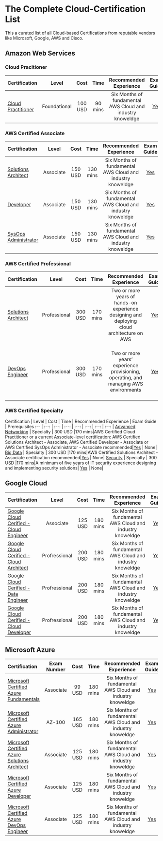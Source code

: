 # The Complete Cloud-Certification List

This a curated list of all Cloud-based Certifications from reputable vendors like Microsoft, Google, AWS and Cisco. 

## Amazon Web Services
### Cloud Pracitioner
Certification | Level | Cost | Time | Recommended Experience | Exam Guide | Prerequisites 
:-- | :--: | :--: | :--: | :--: | :--: | :--: |
[Cloud Practitioner](https://aws.amazon.com/certification/certified-cloud-practitioner/) | Foundational | 100 USD |90 mins|Six Months of fundamental AWS Cloud and industry knoweldge|[Yes](https://d1.awsstatic.com/training-and-certification/Docs%20-%20Cloud%20Practitioner/AWS%20Certified%20Cloud%20Practitioner_Exam_Guide_v1.4_FINAL.PDF) | None|

### AWS Certified Associate
Certification | Level | Cost | Time | Recommended Experience | Exam Guide | Prerequisites 
:-- | :--: | :--: | :--: | :--: | :--: | :--: |
[Solutions Architect](https://aws.amazon.com/certification/certified-solutions-architect-associate/) | Associate | 150 USD |130 mins|Six Months of fundamental AWS Cloud and industry knoweldge|[Yes](https://d1.awsstatic.com/training-and-certification/docs-sa-assoc/AWS_Certified_Solutions_Architect_Associate_Feb_2018_%20Exam_Guide_v1.5.2.pdf)| None|
[Developer](https://aws.amazon.com/certification/certified-sysops-admin-associate/) | Associate | 150 USD |130 mins|Six Months of fundamental AWS Cloud and industry knoweldge|[Yes](https://d1.awsstatic.com/training-and-certification/docs-dev-associate/AWS_Certified_Developer_Associate_Updated_June_2018_Exam_Guide_v1.3.pdf) | None|
[SysOps Administrator](https://aws.amazon.com/certification/certified-cloud-practitioner/) | Associate | 150 USD |130 mins|Six Months of fundamental AWS Cloud and industry knoweldge| [Yes](https://d1.awsstatic.com/training-and-certification/docs-sysops-associate/AWS%20Certified%20SysOps%20-%20Associate_Exam%20Guide_Sep18.pdf) | None|

### AWS Certified Professional
Certification | Level | Cost | Time | Recommended Experience | Exam Guide | Prerequisites 
:-- | :--: | :--: | :--: | :--: | :--: | :--: |
[Solutions Architect](https://aws.amazon.com/certification/certified-solutions-architect-professional/) | Professional | 300 USD |170 mins|Two or more years of hands-on experience designing and deploying cloud architecture on AWS| [Yes](https://d1.awsstatic.com/training-and-certification/docs-sa-pro/AWS_Certified_Solutions_Architect_Professional_Exam_Guide.pdf) | AWS Certified Solutions Architect - Associate|
[DevOps Engineer](https://aws.amazon.com/certification/certified-devops-engineer-professional/) | Professional | 300 USD |170 mins|Two or more years’ experience provisioning, operating, and managing AWS environments| [Yes](https://d1.awsstatic.com/training-and-certification/docs-devops-pro/AWS_certified_devops_engineer_professional_blueprint.pdf) | AWS Certified Developer - Associate or AWS Certified SysOps Administrator - Associate|

### AWS Certified Specialty
Certification | Level | Cost | Time | Recommended Experience | Exam Guide | Prerequisites 
:-- | :--: | :--: | :--: | :--: | :--: | :--: | :--: |
[Advanced Networking](https://aws.amazon.com/certification/certified-advanced-networking-specialty/) | Specialty | 300 USD |170 mins|AWS Certified Cloud Practitioner or a current Associate-level certification: AWS Certified Solutions Architect - Associate, AWS Certified Developer - Associate or AWS Certified SysOps Administrator - Associate recommended|[Yes](https://d1.awsstatic.com/training-and-certification/eligibilityupdates/AWS%20Certified%20Advanced%20Networking%20-%20Speciality_Exam_Guide_v1.2_FINAL.pdf) | None|
[Big Data](https://aws.amazon.com/certification/certified-big-data-specialty/) | Specialty | 300 USD |170 mins|AWS Certified Solutions Architect - Associate  certification recommended|[Yes](https://d1.awsstatic.com/training-and-certification/eligibilityupdates/AWS%20Certified%20Big%20Data%20-%20Specialty_Exam%20Guide_v1.3_FINAL.pdf) | None|
[Security](https://aws.amazon.com/certification/certified-security-specialty/) | Specialty | 300 USD |170 mins|A minimum of five years of IT security experience designing and implementing security solutions| [Yes](https://d1.awsstatic.com/training-and-certification/eligibilityupdates/AWS%20Certified%20Security%20Specialty_Exam%20Guide_v1.6_FINAL.pdf) | None|


## Google Cloud
Certification | Level | Cost | Time | Recommended Experience | Exam Guide | Prerequisites 
:-- | :--: | :--: | :--: | :--: | :--: | :--: |
[Google Cloud Cerified - Cloud Engineer](https://cloud.google.com/certification/cloud-engineer) |Associate  | 125 USD |180 mins|Six Months of fundamental AWS Cloud and industry knoweldge|[Yes](https://cloud.google.com/certification/guides/cloud-engineer/) | None|
[Google Cloud Cerified - Cloud Architect](https://cloud.google.com/certification/cloud-architect) |Profressional  | 200 USD |180 mins|Six Months of fundamental AWS Cloud and industry knoweldge|[Yes](https://cloud.google.com/certification/guides/professional-cloud-architect/) | None|
[Google Cloud Cerified - Data Engineer](https://cloud.google.com/certification/data-engineer) |Profressional  | 200 USD |180 mins|Six Months of fundamental AWS Cloud and industry knoweldge|[Yes](https://cloud.google.com/certification/guides/data-engineer/#certificate-exam-guide) | None|
[Google Cloud Cerified - Cloud Developer](https://cloud.google.com/certification/cloud-developer) |Profressional  | 200 USD |180 mins|Six Months of fundamental AWS Cloud and industry knoweldge|[Yes](https://cloud.google.com/certification/guides/cloud-developer/) | None|


## Microsoft Azure
Certification | Exam Number | Cost | Time | Recommended Experience | Exam Guide | Prerequisites 
:-- | :--: | :--: | :--: | :--: | :--: | :--: |
[Microsoft Certified Azure Fundamentals](https://www.microsoft.com/en-us/learning/azure-fundamentals.aspx) |Associate  | 99 USD |180 mins|Six Months of fundamental AWS Cloud and industry knoweldge|[Yes](https://www.microsoft.com/en-us/learning/exam-AZ-900.aspx) | None|
[Microsoft Certified Azure Administrator](https://www.microsoft.com/en-us/learning/azure-administrator.aspx) |AZ-100  | 165 USD |180 mins|Six Months of fundamental AWS Cloud and industry knoweldge|[Yes](https://cloud.google.com/certification/guides/cloud-engineer/) | Pass following exams: [AZ-100](https://www.microsoft.com/en-us/learning/exam-AZ-100.aspx) & [AZ-101](https://www.microsoft.com/en-us/learning/exam-AZ-101.aspx)|
[Microsoft Certified Azure Solutions Architect](https://www.microsoft.com/en-us/learning/azure-solutions-architect.aspx) |Associate  | 125 USD |180 mins|Six Months of fundamental AWS Cloud and industry knoweldge|[Yes](https://cloud.google.com/certification/guides/cloud-engineer/) |  Pass following exams: [AZ-300](https://www.microsoft.com/en-us/learning/exam-AZ-300.aspx) & [AZ-301](https://www.microsoft.com/en-us/learning/exam-AZ-301.aspx)|
[Microsoft Certified Azure Developer](https://www.microsoft.com/en-us/learning/azure-developer.aspx) |Associate  | 125 USD |180 mins|Six Months of fundamental AWS Cloud and industry knoweldge|[Yes](https://cloud.google.com/certification/guides/cloud-engineer/) |  Pass one of following exams: [AZ-202](https://www.microsoft.com/en-us/learning/exam-AZ-202.aspx) or [AZ-203](https://www.microsoft.com/en-us/learning/exam-AZ-203.aspx)|
[Microsoft Certified Azure DevOps Engineer](https://www.microsoft.com/en-us/learning/azure-devops.aspx) |Associate  | 125 USD |180 mins|Six Months of fundamental AWS Cloud and industry knoweldge|[Yes](https://cloud.google.com/certification/guides/cloud-engineer/) | Pass following exams: [AZ-400](https://www.microsoft.com/en-us/learning/exam-AZ-400.aspx)|
 
